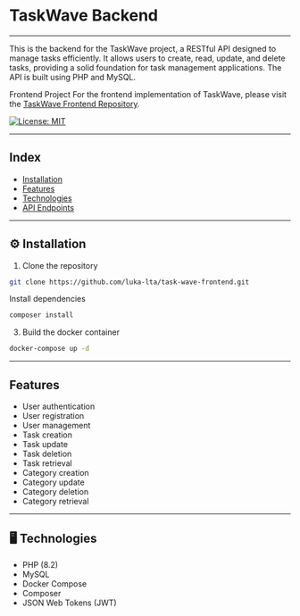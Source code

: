 # TaskWave Backend

---

This is the backend for the TaskWave project, a RESTful API designed to manage tasks efficiently. It allows users to create, read, update, and delete tasks, providing a solid foundation for task management applications. The API is built using PHP and MySQL.

Frontend Project
For the frontend implementation of TaskWave, please visit the [TaskWave Frontend Repository](https://github.com/luka-lta/task-wave-frontend).

[![License: MIT](https://img.shields.io/badge/License-MIT-yellow.svg)](https://github.com/luka-lta/task_wave_backend/blob/master/LICENSE)

---

## Index
- [Installation](#-installation)
- [Features](#features)
- [Technologies](#-technologies)
- [API Endpoints](#api-endpoints)

---

## ⚙️ Installation
1. Clone the repository
```bash
git clone https://github.com/luka-lta/task-wave-frontend.git
```
Install dependencies
```bash
composer install
```

3. Build the docker container
```bash
docker-compose up -d
```

---

## Features

- User authentication
- User registration
- User management
- Task creation
- Task update
- Task deletion
- Task retrieval
- Category creation
- Category update
- Category deletion
- Category retrieval

---

## 🖥️ Technologies

- PHP (8.2)
- MySQL 
- Docker Compose
- Composer
- JSON Web Tokens (JWT)